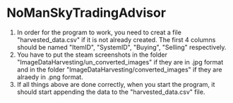 # NoManSkyTradingAdvisor
1) In order for the program to work, you need to creat a file "harvested_data.csv" if it is not already created. The first 4 columns should be named "ItemID", "SystemID", 
"Buying", "Selling" respectively.
2) You have to put the steam screenshots in the folder "ImageDataHarvesting/un_converted_images" if they are in .jpg format and in the folder 
"ImageDataHarvesting/converted_images" if they are alraedy in .png format.
3) If all things above are done correctly, when you start the program, it should start appending the data to the "harvested_data.csv" file. 
